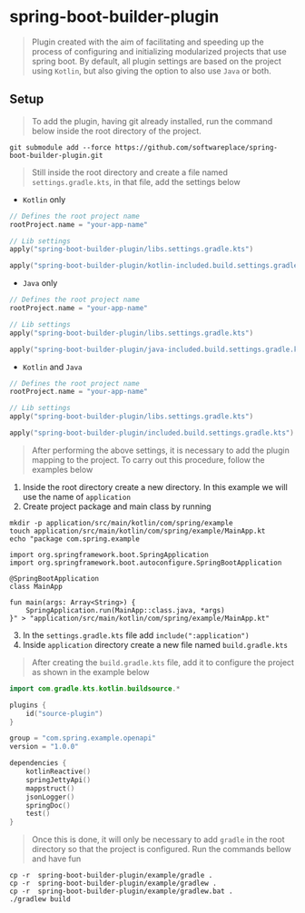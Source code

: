 # spring-boot-builder-plugin

> Plugin created with the aim of facilitating and speeding up the process of configuring and initializing modularized
> projects that use spring boot. By default, all plugin settings are based on the project using `Kotlin`, but also
> giving
> the option to also use `Java` or both.

## Setup

> To add the plugin, having git already installed, run the command below inside the root directory of the project.

```shell
git submodule add --force https://github.com/softwareplace/spring-boot-builder-plugin.git 
```

> Still inside the root directory and create a file named `settings.gradle.kts`, in that file, add the settings below

- `Kotlin` only

````kotlin
// Defines the root project name
rootProject.name = "your-app-name"

// Lib settings
apply("spring-boot-builder-plugin/libs.settings.gradle.kts")

apply("spring-boot-builder-plugin/kotlin-included.build.settings.gradle.kts")
````

- `Java` only

````kotlin
// Defines the root project name
rootProject.name = "your-app-name"

// Lib settings
apply("spring-boot-builder-plugin/libs.settings.gradle.kts")

apply("spring-boot-builder-plugin/java-included.build.settings.gradle.kts")

````

- `Kotlin` and `Java`

````kotlin
// Defines the root project name
rootProject.name = "your-app-name"

// Lib settings
apply("spring-boot-builder-plugin/libs.settings.gradle.kts")

apply("spring-boot-builder-plugin/included.build.settings.gradle.kts")
````

> After performing the above settings, it is necessary to add the plugin mapping to the project. To carry out this
> procedure, follow the examples below

1. Inside the root directory create a new directory. In this example we will use the name of `application`
2. Create project package and main class by running

````shell
mkdir -p application/src/main/kotlin/com/spring/example
touch application/src/main/kotlin/com/spring/example/MainApp.kt
echo "package com.spring.example

import org.springframework.boot.SpringApplication
import org.springframework.boot.autoconfigure.SpringBootApplication

@SpringBootApplication
class MainApp 

fun main(args: Array<String>) {
    SpringApplication.run(MainApp::class.java, *args)
}" > "application/src/main/kotlin/com/spring/example/MainApp.kt"
````

3. In the `settings.gradle.kts` file add `include(":application")`
4. Inside `application` directory create a new file named `build.gradle.kts`

> After creating the `build.gradle.kts` file, add it to configure the project as shown in the example below

```kotlin
import com.gradle.kts.kotlin.buildsource.*

plugins {
    id("source-plugin")
}

group = "com.spring.example.openapi"
version = "1.0.0"

dependencies {
    kotlinReactive()
    springJettyApi()
    mappstruct()
    jsonLogger()
    springDoc()
    test()
}
```

> Once this is done, it will only be necessary to add `gradle` in the root directory so that the project is configured.
> Run the commands bellow and have fun

```shell
cp -r  spring-boot-builder-plugin/example/gradle . 
cp -r  spring-boot-builder-plugin/example/gradlew .
cp -r  spring-boot-builder-plugin/example/gradlew.bat .
./gradlew build
```
